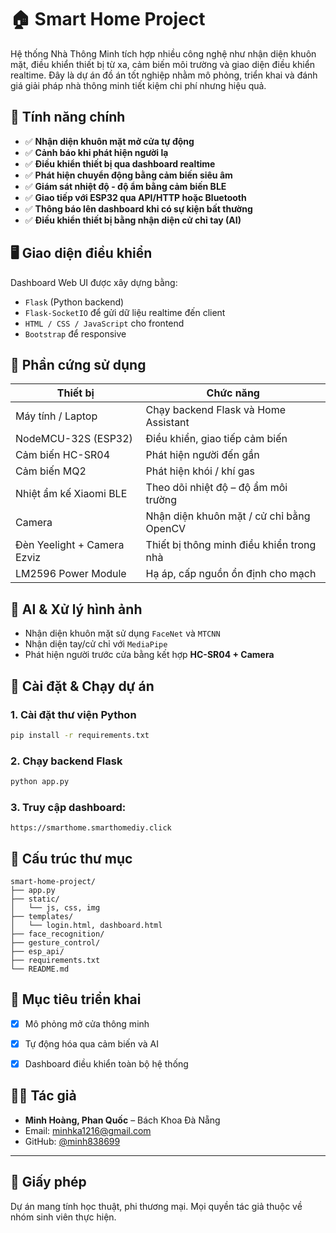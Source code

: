 # 🏠 Smart Home Project

Hệ thống Nhà Thông Minh tích hợp nhiều công nghệ như nhận diện khuôn mặt, điều khiển thiết bị từ xa, cảm biến môi trường và giao diện điều khiển realtime. Đây là dự án đồ án tốt nghiệp nhằm mô phỏng, triển khai và đánh giá giải pháp nhà thông minh tiết kiệm chi phí nhưng hiệu quả.

## 📌 Tính năng chính

- ✅ **Nhận diện khuôn mặt mở cửa tự động**
- ✅ **Cảnh báo khi phát hiện người lạ**
- ✅ **Điều khiển thiết bị qua dashboard realtime**
- ✅ **Phát hiện chuyển động bằng cảm biến siêu âm**
- ✅ **Giám sát nhiệt độ - độ ẩm bằng cảm biến BLE**
- ✅ **Giao tiếp với ESP32 qua API/HTTP hoặc Bluetooth**
- ✅ **Thông báo lên dashboard khi có sự kiện bất thường**
- ✅ **Điều khiển thiết bị bằng nhận diện cử chỉ tay (AI)**

## 🖥️ Giao diện điều khiển

Dashboard Web UI được xây dựng bằng:
- `Flask` (Python backend)
- `Flask-SocketIO` để gửi dữ liệu realtime đến client
- `HTML / CSS / JavaScript` cho frontend
- `Bootstrap` để responsive

## 🔌 Phần cứng sử dụng

| Thiết bị                    | Chức năng                                     |
|-------------------------    |-----------------------------------------------|
| Máy tính / Laptop           | Chạy backend Flask và Home Assistant          |
| NodeMCU-32S (ESP32)         | Điều khiển, giao tiếp cảm biến      |
| Cảm biến HC-SR04            | Phát hiện người đến gần                       |
| Cảm biến MQ2                | Phát hiện khói / khí gas                      |
| Nhiệt ẩm kế Xiaomi BLE      | Theo dõi nhiệt độ – độ ẩm môi trường          |
| Camera                      | Nhận diện khuôn mặt / cử chỉ bằng OpenCV      |
| Đèn Yeelight + Camera Ezviz | Thiết bị thông minh điều khiển trong nhà      |
| LM2596 Power Module         | Hạ áp, cấp nguồn ổn định cho mạch             |

## 🧠 AI & Xử lý hình ảnh

- Nhận diện khuôn mặt sử dụng `FaceNet` và `MTCNN`
- Nhận diện tay/cử chỉ với `MediaPipe`
- Phát hiện người trước cửa bằng kết hợp **HC-SR04 + Camera**

## 🔧 Cài đặt & Chạy dự án

### 1. Cài đặt thư viện Python
```bash
pip install -r requirements.txt
```

### 2. Chạy backend Flask
```bash
python app.py
```

### 3. Truy cập dashboard:
```
https://smarthome.smarthomediy.click
```

## 📁 Cấu trúc thư mục

```
smart-home-project/
├── app.py
├── static/
│   └── js, css, img
├── templates/
│   └── login.html, dashboard.html
├── face_recognition/
├── gesture_control/
├── esp_api/
├── requirements.txt
└── README.md
```

## 🚀 Mục tiêu triển khai

- [x] Mô phỏng mở cửa thông minh
- [x] Tự động hóa qua cảm biến và AI
- [x] Dashboard điều khiển toàn bộ hệ thống


## 👨‍💻 Tác giả

- **Minh Hoàng, Phan Quốc** – Bách Khoa Đà Nẵng  
- Email: minhka1216@gmail.com  
- GitHub: [@minh838699](https://github.com/minh838699)

---

## 📜 Giấy phép

Dự án mang tính học thuật, phi thương mại. Mọi quyền tác giả thuộc về nhóm sinh viên thực hiện.
